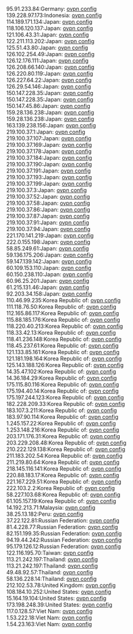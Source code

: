 95.91.233.84:Germany: [ovpn config](vpn/95_91_233_84.ovpn)  
139.228.97.173:Indonesia: [ovpn config](vpn/139_228_97_173.ovpn)  
114.189.171.134:Japan: [ovpn config](vpn/114_189_171_134.ovpn)  
118.106.120.137:Japan: [ovpn config](vpn/118_106_120_137.ovpn)  
121.106.43.31:Japan: [ovpn config](vpn/121_106_43_31.ovpn)  
122.211.113.202:Japan: [ovpn config](vpn/122_211_113_202.ovpn)  
125.51.43.80:Japan: [ovpn config](vpn/125_51_43_80.ovpn)  
126.102.254.49:Japan: [ovpn config](vpn/126_102_254_49.ovpn)  
126.12.176.111:Japan: [ovpn config](vpn/126_12_176_111.ovpn)  
126.208.66.140:Japan: [ovpn config](vpn/126_208_66_140.ovpn)  
126.220.80.119:Japan: [ovpn config](vpn/126_220_80_119.ovpn)  
126.227.64.22:Japan: [ovpn config](vpn/126_227_64_22.ovpn)  
126.29.54.146:Japan: [ovpn config](vpn/126_29_54_146.ovpn)  
150.147.228.35:Japan: [ovpn config](vpn/150_147_228_35.ovpn)  
150.147.228.35:Japan: [ovpn config](vpn/150_147_228_35.ovpn)  
150.147.45.86:Japan: [ovpn config](vpn/150_147_45_86.ovpn)  
159.28.136.238:Japan: [ovpn config](vpn/159_28_136_238.ovpn)  
159.28.136.238:Japan: [ovpn config](vpn/159_28_136_238.ovpn)  
163.139.238.156:Japan: [ovpn config](vpn/163_139_238_156.ovpn)  
219.100.37.1:Japan: [ovpn config](vpn/219_100_37_1.ovpn)  
219.100.37.107:Japan: [ovpn config](vpn/219_100_37_107.ovpn)  
219.100.37.169:Japan: [ovpn config](vpn/219_100_37_169.ovpn)  
219.100.37.178:Japan: [ovpn config](vpn/219_100_37_178.ovpn)  
219.100.37.184:Japan: [ovpn config](vpn/219_100_37_184.ovpn)  
219.100.37.190:Japan: [ovpn config](vpn/219_100_37_190.ovpn)  
219.100.37.191:Japan: [ovpn config](vpn/219_100_37_191.ovpn)  
219.100.37.193:Japan: [ovpn config](vpn/219_100_37_193.ovpn)  
219.100.37.199:Japan: [ovpn config](vpn/219_100_37_199.ovpn)  
219.100.37.3:Japan: [ovpn config](vpn/219_100_37_3.ovpn)  
219.100.37.52:Japan: [ovpn config](vpn/219_100_37_52.ovpn)  
219.100.37.58:Japan: [ovpn config](vpn/219_100_37_58.ovpn)  
219.100.37.86:Japan: [ovpn config](vpn/219_100_37_86.ovpn)  
219.100.37.87:Japan: [ovpn config](vpn/219_100_37_87.ovpn)  
219.100.37.91:Japan: [ovpn config](vpn/219_100_37_91.ovpn)  
219.100.37.94:Japan: [ovpn config](vpn/219_100_37_94.ovpn)  
221.170.141.219:Japan: [ovpn config](vpn/221_170_141_219.ovpn)  
222.0.155.198:Japan: [ovpn config](vpn/222_0_155_198.ovpn)  
58.85.249.61:Japan: [ovpn config](vpn/58_85_249_61.ovpn)  
59.136.175.206:Japan: [ovpn config](vpn/59_136_175_206.ovpn)  
59.147.139.142:Japan: [ovpn config](vpn/59_147_139_142.ovpn)  
60.109.153.110:Japan: [ovpn config](vpn/60_109_153_110.ovpn)  
60.150.238.110:Japan: [ovpn config](vpn/60_150_238_110.ovpn)  
60.96.25.201:Japan: [ovpn config](vpn/60_96_25_201.ovpn)  
61.215.131.46:Japan: [ovpn config](vpn/61_215_131_46.ovpn)  
92.203.34.158:Japan: [ovpn config](vpn/92_203_34_158.ovpn)  
110.46.99.235:Korea Republic of: [ovpn config](vpn/110_46_99_235.ovpn)  
111.118.76.50:Korea Republic of: [ovpn config](vpn/111_118_76_50.ovpn)  
112.165.86.117:Korea Republic of: [ovpn config](vpn/112_165_86_117.ovpn)  
115.88.185.176:Korea Republic of: [ovpn config](vpn/115_88_185_176.ovpn)  
118.220.40.213:Korea Republic of: [ovpn config](vpn/118_220_40_213.ovpn)  
118.33.42.13:Korea Republic of: [ovpn config](vpn/118_33_42_13.ovpn)  
118.41.236.148:Korea Republic of: [ovpn config](vpn/118_41_236_148.ovpn)  
118.45.237.61:Korea Republic of: [ovpn config](vpn/118_45_237_61.ovpn)  
121.133.85.161:Korea Republic of: [ovpn config](vpn/121_133_85_161.ovpn)  
121.181.198.164:Korea Republic of: [ovpn config](vpn/121_181_198_164.ovpn)  
125.143.188.126:Korea Republic of: [ovpn config](vpn/125_143_188_126.ovpn)  
14.35.47.102:Korea Republic of: [ovpn config](vpn/14_35_47_102.ovpn)  
14.36.184.29:Korea Republic of: [ovpn config](vpn/14_36_184_29.ovpn)  
175.115.80.116:Korea Republic of: [ovpn config](vpn/175_115_80_116.ovpn)  
175.194.40.14:Korea Republic of: [ovpn config](vpn/175_194_40_14.ovpn)  
175.197.244.123:Korea Republic of: [ovpn config](vpn/175_197_244_123.ovpn)  
182.228.209.33:Korea Republic of: [ovpn config](vpn/182_228_209_33.ovpn)  
183.107.3.211:Korea Republic of: [ovpn config](vpn/183_107_3_211.ovpn)  
183.97.90.114:Korea Republic of: [ovpn config](vpn/183_97_90_114.ovpn)  
1.245.157.22:Korea Republic of: [ovpn config](vpn/1_245_157_22.ovpn)  
1.253.148.216:Korea Republic of: [ovpn config](vpn/1_253_148_216.ovpn)  
203.171.176.31:Korea Republic of: [ovpn config](vpn/203_171_176_31.ovpn)  
203.229.208.48:Korea Republic of: [ovpn config](vpn/203_229_208_48.ovpn)  
210.222.129.138:Korea Republic of: [ovpn config](vpn/210_222_129_138.ovpn)  
211.183.202.54:Korea Republic of: [ovpn config](vpn/211_183_202_54.ovpn)  
211.219.80.64:Korea Republic of: [ovpn config](vpn/211_219_80_64.ovpn)  
218.145.116.141:Korea Republic of: [ovpn config](vpn/218_145_116_141.ovpn)  
220.88.183.17:Korea Republic of: [ovpn config](vpn/220_88_183_17.ovpn)  
221.167.229.51:Korea Republic of: [ovpn config](vpn/221_167_229_51.ovpn)  
222.103.2.2:Korea Republic of: [ovpn config](vpn/222_103_2_2.ovpn)  
58.227.103.68:Korea Republic of: [ovpn config](vpn/58_227_103_68.ovpn)  
61.105.157.19:Korea Republic of: [ovpn config](vpn/61_105_157_19.ovpn)  
14.192.213.71:Malaysia: [ovpn config](vpn/14_192_213_71.ovpn)  
38.25.13.182:Peru: [ovpn config](vpn/38_25_13_182.ovpn)  
37.22.122.81:Russian Federation: [ovpn config](vpn/37_22_122_81.ovpn)  
81.4.228.77:Russian Federation: [ovpn config](vpn/81_4_228_77.ovpn)  
82.151.199.35:Russian Federation: [ovpn config](vpn/82_151_199_35.ovpn)  
94.19.44.242:Russian Federation: [ovpn config](vpn/94_19_44_242.ovpn)  
95.179.126.12:Russian Federation: [ovpn config](vpn/95_179_126_12.ovpn)  
122.116.195.70:Taiwan: [ovpn config](vpn/122_116_195_70.ovpn)  
113.21.242.197:Thailand: [ovpn config](vpn/113_21_242_197.ovpn)  
113.21.242.197:Thailand: [ovpn config](vpn/113_21_242_197.ovpn)  
49.48.92.57:Thailand: [ovpn config](vpn/49_48_92_57.ovpn)  
58.136.228.14:Thailand: [ovpn config](vpn/58_136_228_14.ovpn)  
212.102.53.78:United Kingdom: [ovpn config](vpn/212_102_53_78.ovpn)  
108.184.10.252:United States: [ovpn config](vpn/108_184_10_252.ovpn)  
15.164.19.104:United States: [ovpn config](vpn/15_164_19_104.ovpn)  
173.198.248.39:United States: [ovpn config](vpn/173_198_248_39.ovpn)  
117.0.128.57:Viet Nam: [ovpn config](vpn/117_0_128_57.ovpn)  
1.53.222.18:Viet Nam: [ovpn config](vpn/1_53_222_18.ovpn)  
1.54.23.163:Viet Nam: [ovpn config](vpn/1_54_23_163.ovpn)  
